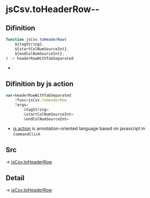 # jsCsv.toHeaderRow--

## Difinition

```js.js
function jsCsv.toHeaderRow(
	${tagString},
	${startColNumSourceInt},
	${endColNumSourceInt},
) -> headerRowWithTabSeparated
```

- 


## Difinition by js action

```js.js
var=headerRowWithTabSeparated
	?func=jsCsv.toHeaderRow
	?args=
		&tagString=
		&startColNumSourceInt=
		&endColNumSourceInt=
```

- [js action](#) is annotation-oriented language based on javascript in `CommandClick`



## Src

-> [jsCsv.toHeaderRow](https://github.com/puutaro/CommandClick/blob/master/app/src/main/java/com/puutaro/commandclick/fragment_lib/terminal_fragment/js_interface/JsCsv.kt#L198)

## Detail

-> [jsCsv.toHeaderRow](https://github.com/puutaro/CommandClick/blob/master/md/developer/js_interface/details/JsCsv/toHeaderRow.md)
